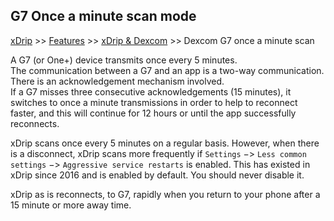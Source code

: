 ## G7 Once a minute scan mode  
[xDrip](../../README.md) >> [Features](../Features_page.md) >> [xDrip & Dexcom](../Dexcom_page.md) >> Dexcom G7 once a minute scan  
  
A G7 (or One+) device transmits once every 5 minutes.  
The communication between a G7 and an app is a two-way communication.  There is an acknowledgement mechanism involved.  
If a G7 misses three consecutive acknowledgements (15 minutes), it switches to once a minute transmissions in order to help to reconnect faster, and this will continue for 12 hours or until the app successfully reconnects.  
  
xDrip scans once every 5 minutes on a regular basis.  However, when there is a disconnect, xDrip scans more frequently if `Settings` &#8722;> `Less common settings` &#8722;> `Aggressive service restarts` is enabled.  This has existed in xDrip since 2016 and is enabled by default.  You should never disable it.  
  
xDrip as is reconnects, to G7, rapidly when you return to your phone after a 15 minute or more away time.  
  
